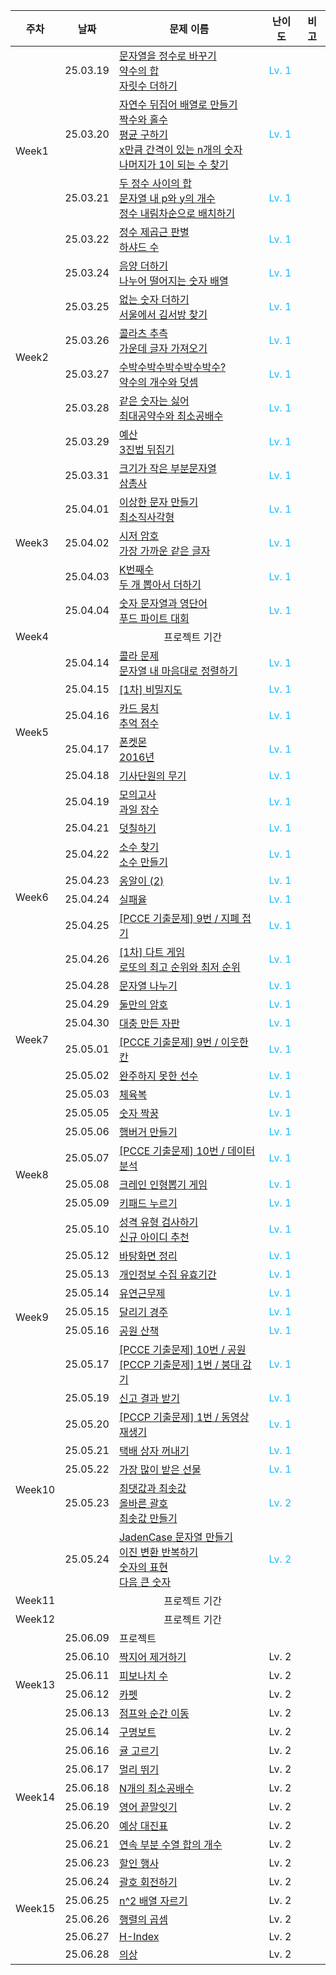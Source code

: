 <table>
  <thead>
    <tr>
      <th>주차</th>
      <th>날짜</th>
      <th>문제 이름</th>
      <th>난이도</th>
      <th>비고</th>
    </tr>
  </thead>
  <tbody>
    <tr>
      <td rowspan="5">Week1</td>
    </tr>
    <tr>
      <td>25.03.19</td>
      <td><a href="https://school.programmers.co.kr/learn/courses/30/lessons/12925">문자열을 정수로 바꾸기</a> <br/> <a href="https://school.programmers.co.kr/learn/courses/30/lessons/12928">약수의 합</a> <br/> <a href="https://school.programmers.co.kr/learn/courses/30/lessons/12931">자릿수 더하기</a></td>
      <td style="color:#19BAFF;">Lv. 1</td>
      <td></td>
    </tr>
    <tr>
      <td>25.03.20</td>
      <td><a href="https://school.programmers.co.kr/learn/courses/30/lessons/12932">자연수 뒤집어 배열로 만들기</a> <br/> <a href="https://school.programmers.co.kr/learn/courses/30/lessons/12937">짝수와 홀수</a> <br/> <a href="https://school.programmers.co.kr/learn/courses/30/lessons/12944">평균 구하기</a> <br/> <a href="https://school.programmers.co.kr/learn/courses/30/lessons/12954">x만큼 간격이 있는 n개의 숫자</a> <br/> <a href="https://school.programmers.co.kr/learn/courses/30/lessons/87389">나머지가 1이 되는 수 찾기</a></td>
      <td style="color:#19BAFF;">Lv. 1</td>
      <td></td>
    </tr>
    <tr>
      <td>25.03.21</td>
      <td><a href="https://school.programmers.co.kr/learn/courses/30/lessons/12912">두 정수 사이의 합</a> <br/> <a href="https://school.programmers.co.kr/learn/courses/30/lessons/12916">문자열 내 p와 y의 개수</a> <br/> <a href="https://school.programmers.co.kr/learn/courses/30/lessons/12933">정수 내림차순으로 배치하기</a></td>
      <td style="color:#19BAFF;">Lv. 1</td>
      <td></td>
    </tr>
    <tr>
      <td>25.03.22</td>
      <td><a href="https://school.programmers.co.kr/learn/courses/30/lessons/12934">정수 제곱근 판별</a> <br/> <a href="https://school.programmers.co.kr/learn/courses/30/lessons/12947">하샤드 수</a></td>
      <td style="color:#19BAFF;">Lv. 1</td>
      <td></td>
    </tr>
    <tr>
      <td rowspan="7">Week2</td>
    </tr>
    <tr>
      <td>25.03.24</td>
      <td><a href="https://school.programmers.co.kr/learn/courses/30/lessons/76501">음양 더하기</a> <br/> <a href="https://school.programmers.co.kr/learn/courses/30/lessons/12910">나누어 떨어지는 숫자 배열</a></td>
      <td style="color:#19BAFF;">Lv. 1</td>
      <td></td>
    </tr>
    <tr>
      <td>25.03.25</td>
      <td><a href="https://school.programmers.co.kr/learn/courses/30/lessons/86051">없는 숫자 더하기</a> <br/> <a href="https://school.programmers.co.kr/learn/courses/30/lessons/12919">서울에서 김서방 찾기</a></td>
      <td style="color:#19BAFF;">Lv. 1</td>
      <td></td>
    </tr>
    <tr>
      <td>25.03.26</td>
      <td><a href="https://school.programmers.co.kr/learn/courses/30/lessons/12943">콜라츠 추측</a> <br/> <a href="https://school.programmers.co.kr/learn/courses/30/lessons/12903">가운데 글자 가져오기</a></td>
      <td style="color:#19BAFF;">Lv. 1</td>
      <td></td>
    </tr>
    <tr>
      <td>25.03.27</td>
      <td><a href="https://school.programmers.co.kr/learn/courses/30/lessons/12922">수박수박수박수박수박수?</a> <br/> <a href="https://school.programmers.co.kr/learn/courses/30/lessons/77884">약수의 개수와 덧셈</a></td>
      <td style="color:#19BAFF;">Lv. 1</td>
      <td></td>
    </tr>
    <tr>
      <td>25.03.28</td>
      <td><a href="https://school.programmers.co.kr/learn/courses/30/lessons/12906">같은 숫자는 싫어</a> <br/> <a href="https://school.programmers.co.kr/learn/courses/30/lessons/12940">최대공약수와 최소공배수</a></td>
      <td style="color:#19BAFF;">Lv. 1</td>
      <td></td>
    </tr>
    <tr>
      <td>25.03.29</td>
      <td><a href="https://school.programmers.co.kr/learn/courses/30/lessons/12982">예산</a> <br/> <a href="https://school.programmers.co.kr/learn/courses/30/lessons/68935">3진법 뒤집기</a></td>
      <td style="color:#19BAFF;">Lv. 1</td>
      <td></td>
    </tr>
    <tr>
      <td rowspan="6">Week3</td>
    </tr>
    <tr>
      <td>25.03.31</td>
      <td><a href="https://school.programmers.co.kr/learn/courses/30/lessons/147355">크기가 작은 부분문자열</a> <br/> <a href="https://school.programmers.co.kr/learn/courses/30/lessons/131705">삼총사</a></td>
      <td style="color:#19BAFF;">Lv. 1</td>
      <td></td>
    </tr>
    <tr>
      <td>25.04.01</td>
      <td><a href="https://school.programmers.co.kr/learn/courses/30/lessons/12930">이상한 문자 만들기</a> <br/> <a href="https://school.programmers.co.kr/learn/courses/30/lessons/86491">최소직사각형</a></td>
      <td style="color:#19BAFF;">Lv. 1</td>
      <td></td>
    </tr>
    <tr>
      <td>25.04.02</td>
      <td><a href="https://school.programmers.co.kr/learn/courses/30/lessons/12926">시저 암호</a> <br/> <a href="https://school.programmers.co.kr/learn/courses/30/lessons/142086">가장 가까운 같은 글자</a></td>
      <td style="color:#19BAFF;">Lv. 1</td>
      <td></td>
    </tr>
    <tr>
      <td>25.04.03</td>
      <td><a href="https://school.programmers.co.kr/learn/courses/30/lessons/42748">K번째수</a> <br/> <a href="https://school.programmers.co.kr/learn/courses/30/lessons/68644">두 개 뽑아서 더하기</a></td>
      <td style="color:#19BAFF;">Lv. 1</td>
      <td></td>
    </tr>
    <tr>
      <td>25.04.04</td>
      <td><a href="https://school.programmers.co.kr/learn/courses/30/lessons/81301">숫자 문자열과 영단어</a> <br/> <a href="https://school.programmers.co.kr/learn/courses/30/lessons/134240">푸드 파이트 대회</a></td>
      <td style="color:#19BAFF;">Lv. 1</td>
      <td></td>
    </tr>
    <tr>
      <td>Week4</td>
      <td colspan="4" align="center">프로젝트 기간</td>
    </tr>
    <tr>
      <td rowspan="7">Week5</td>
    </tr>
    <tr>
      <td>25.04.14</td>
      <td><a href="https://school.programmers.co.kr/learn/courses/30/lessons/132267">콜라 문제</a> <br/> <a href="https://school.programmers.co.kr/learn/courses/30/lessons/12915">문자열 내 마음대로 정렬하기</a></td>
      <td style="color:#19BAFF;">Lv. 1</td>
      <td></td>
    </tr>
    <tr>
      <td>25.04.15</td>
      <td><a href="https://school.programmers.co.kr/learn/courses/30/lessons/17681">[1차] 비밀지도</a></td>
      <td style="color:#19BAFF;">Lv. 1</td>
      <td></td>
    </tr>
    <tr>
      <td>25.04.16</td>
      <td><a href="https://school.programmers.co.kr/learn/courses/30/lessons/159994">카드 뭉치</a> <br/> <a href="https://school.programmers.co.kr/learn/courses/30/lessons/176963">추억 점수</a></td>
      <td style="color:#19BAFF;">Lv. 1</td>
      <td></td>
    </tr>
    <tr>
      <td>25.04.17</td>
      <td><a href="https://school.programmers.co.kr/learn/courses/30/lessons/1845">폰켓몬</a> <br/> <a href="https://school.programmers.co.kr/learn/courses/30/lessons/12901">2016년</a></td>
      <td style="color:#19BAFF;">Lv. 1</td>
      <td></td>
    </tr>
    <tr>
      <td>25.04.18</td>
      <td><a href="https://school.programmers.co.kr/learn/courses/30/lessons/136798">기사단원의 무기</a></td>
      <td style="color:#19BAFF;">Lv. 1</td>
      <td></td>
    </tr>
    <tr>
      <td>25.04.19</td>
      <td><a href="https://school.programmers.co.kr/learn/courses/30/lessons/42840">모의고사</a> <br/> <a href="https://school.programmers.co.kr/learn/courses/30/lessons/135808">과일 장수</a></td>
      <td style="color:#19BAFF;">Lv. 1</td>
      <td></td>
    </tr>
    <tr>
      <td rowspan="7">Week6</td>
    </tr>
    <tr>
      <td>25.04.21</td>
      <td><a href="https://school.programmers.co.kr/learn/courses/30/lessons/161989">덧칠하기</a></td>
      <td style="color:#19BAFF;">Lv. 1</td>
      <td></td>
    </tr>
    <tr>
      <td>25.04.22</td>
      <td><a href="https://school.programmers.co.kr/learn/courses/30/lessons/12921">소수 찾기</a> <br/> <a href="https://school.programmers.co.kr/learn/courses/30/lessons/12977">소수 만들기</a></td>
      <td style="color:#19BAFF;">Lv. 1</td>
      <td></td>
    </tr>
    <tr>
      <td>25.04.23</td>
      <td><a href="https://school.programmers.co.kr/learn/courses/30/lessons/133499">옹알이 (2)</a></td>
      <td style="color:#19BAFF;">Lv. 1</td>
      <td></td>
    </tr>
    <tr>
      <td>25.04.24</td>
      <td><a href="https://school.programmers.co.kr/learn/courses/30/lessons/42889">실패율</a></td>
      <td style="color:#19BAFF;">Lv. 1</td>
      <td></td>
    </tr>
    <tr>
      <td>25.04.25</td>
      <td><a href="https://school.programmers.co.kr/learn/courses/30/lessons/340199">[PCCE 기출문제] 9번 / 지폐 접기</a></td>
      <td style="color:#19BAFF;">Lv. 1</td>
      <td></td>
    </tr>
    <tr>
      <td>25.04.26</td>
      <td><a href="https://school.programmers.co.kr/learn/courses/30/lessons/17682">[1차] 다트 게임</a> <br/> <a href="https://school.programmers.co.kr/learn/courses/30/lessons/77484">로또의 최고 순위와 최저 순위</a></td>
      <td style="color:#19BAFF;">Lv. 1</td>
      <td></td>
    </tr>
    <tr>
      <td rowspan="7">Week7</td>
    </tr>
    <tr>
      <td>25.04.28</td>
      <td><a href="https://school.programmers.co.kr/learn/courses/30/lessons/140108">문자열 나누기</a></td>
      <td style="color:#19BAFF;">Lv. 1</td>
      <td></td>
    </tr>
    <tr>
      <td>25.04.29</td>
      <td><a href="https://school.programmers.co.kr/learn/courses/30/lessons/155652">둘만의 암호</a></td>
      <td style="color:#19BAFF;">Lv. 1</td>
      <td></td>
    </tr>
    <tr>
      <td>25.04.30</td>
      <td><a href="https://school.programmers.co.kr/learn/courses/30/lessons/160586">대충 만든 자판</a></td>
      <td style="color:#19BAFF;">Lv. 1</td>
      <td></td>
    </tr>
    <tr>
      <td>25.05.01</td>
      <td><a href="https://school.programmers.co.kr/learn/courses/30/lessons/250125">[PCCE 기출문제] 9번 / 이웃한 칸</a></td>
      <td style="color:#19BAFF;">Lv. 1</td>
      <td></td>
    </tr>
    <tr>
      <td>25.05.02</td>
      <td><a href="https://school.programmers.co.kr/learn/courses/30/lessons/42576">완주하지 못한 선수</a></td>
      <td style="color:#19BAFF;">Lv. 1</td>
      <td></td>
    </tr>
    <tr>
      <td>25.05.03</td>
      <td><a href="https://school.programmers.co.kr/learn/courses/30/lessons/42862">체육복</a></td>
      <td style="color:#19BAFF;">Lv. 1</td>
      <td></td>
    </tr>
    <tr>
      <td rowspan="7">Week8</td>
    </tr>
    <tr>
      <td>25.05.05</td>
      <td><a href="https://school.programmers.co.kr/learn/courses/30/lessons/131128">숫자 짝꿍</a></td>
      <td style="color:#19BAFF;">Lv. 1</td>
      <td></td>
    </tr>
    <tr>
      <td>25.05.06</td>
      <td><a href="https://school.programmers.co.kr/learn/courses/30/lessons/133502">햄버거 만들기</a></td>
      <td style="color:#19BAFF;">Lv. 1</td>
      <td></td>
    </tr>
    <tr>
      <td>25.05.07</td>
      <td><a href="https://school.programmers.co.kr/learn/courses/30/lessons/250121">[PCCE 기출문제] 10번 / 데이터 분석</a></td>
      <td style="color:#19BAFF;">Lv. 1</td>
      <td></td>
    </tr>
    <tr>
      <td>25.05.08</td>
      <td><a href="https://school.programmers.co.kr/learn/courses/30/lessons/64061">크레인 인형뽑기 게임</a></td>
      <td style="color:#19BAFF;">Lv. 1</td>
      <td></td>
    </tr>
    <tr>
      <td>25.05.09</td>
      <td><a href="https://school.programmers.co.kr/learn/courses/30/lessons/67256">키패드 누르기</a></td>
      <td style="color:#19BAFF;">Lv. 1</td>
      <td></td>
    </tr>
    <tr>
      <td>25.05.10</td>
      <td><a href="https://school.programmers.co.kr/learn/courses/30/lessons/118666">성격 유형 검사하기</a> <br/> <a href="https://school.programmers.co.kr/learn/courses/30/lessons/72410">신규 아이디 추천</a></td>
      <td style="color:#19BAFF;">Lv. 1</td>
      <td></td>
    </tr>
    <tr>
      <td rowspan="7">Week9</td>
    </tr>
    <tr>
      <td>25.05.12</td>
      <td><a href="https://school.programmers.co.kr/learn/courses/30/lessons/161990">바탕화면 정리</a></td>
      <td style="color:#19BAFF;">Lv. 1</td>
      <td></td>
    </tr>
    <tr>
      <td>25.05.13</td>
      <td><a href="https://school.programmers.co.kr/learn/courses/30/lessons/150370">개인정보 수집 유효기간</a></td>
      <td style="color:#19BAFF;">Lv. 1</td>
      <td></td>
    </tr>
    <tr>
      <td>25.05.14</td>
      <td><a href="https://school.programmers.co.kr/learn/courses/30/lessons/388351">유연근무제</a></td>
      <td style="color:#19BAFF;">Lv. 1</td>
      <td></td>
    </tr>
    <tr>
      <td>25.05.15</td>
      <td><a href="https://school.programmers.co.kr/learn/courses/30/lessons/178871">달리기 경주</a></td>
      <td style="color:#19BAFF;">Lv. 1</td>
      <td></td>
    </tr>
    <tr>
      <td>25.05.16</td>
      <td><a href="https://school.programmers.co.kr/learn/courses/30/lessons/172928">공원 산책</a></td>
      <td style="color:#19BAFF;">Lv. 1</td>
      <td></td>
    </tr>
    <tr>
      <td>25.05.17</td>
      <td><a href="https://school.programmers.co.kr/learn/courses/30/lessons/340198">[PCCE 기출문제] 10번 / 공원</a> <br/> <a href="https://school.programmers.co.kr/learn/courses/30/lessons/250137">[PCCP 기출문제] 1번 / 붕대 감기</a></td>
      <td style="color:#19BAFF;">Lv. 1</td>
      <td></td>
    </tr>
    <tr>
      <td rowspan="7">Week10</td>
    </tr>
    <tr>
      <td>25.05.19</td>
      <td><a href="https://school.programmers.co.kr/learn/courses/30/lessons/92334">신고 결과 받기</a></td>
      <td style="color:#19BAFF;">Lv. 1</td>
      <td></td>
    </tr>
    <tr>
      <td>25.05.20</td>
      <td><a href="https://school.programmers.co.kr/learn/courses/30/lessons/340213">[PCCP 기출문제] 1번 / 동영상 재생기</a></td>
      <td style="color:#19BAFF;">Lv. 1</td>
      <td></td>
    </tr>
    <tr>
      <td>25.05.21</td>
      <td><a href="https://school.programmers.co.kr/learn/courses/30/lessons/389478">택배 상자 꺼내기</a></td>
      <td style="color:#19BAFF;">Lv. 1</td>
      <td></td>
    </tr>
    <tr>
      <td>25.05.22</td>
      <td><a href="https://school.programmers.co.kr/learn/courses/30/lessons/258712">가장 많이 받은 선물</a></td>
      <td style="color:#19BAFF;">Lv. 1</td>
      <td></td>
    </tr>
    <tr>
      <td>25.05.23</td>
      <td><a href="https://school.programmers.co.kr/learn/courses/30/lessons/12939">최댓값과 최솟값</a> <br/>
	  <a href="https://school.programmers.co.kr/learn/courses/30/lessons/12909">올바른 괄호</a> <br/>
          <a href="https://school.programmers.co.kr/learn/courses/30/lessons/12941">최솟값 만들기</a></td>
      <td style="color:#19BAFF;">Lv. 2</td>
      <td></td>
    </tr>
    <tr>
      <td>25.05.24</td>
      <td><a href="https://school.programmers.co.kr/learn/courses/30/lessons/12951">JadenCase 문자열 만들기</a> <br/>
	  <a href="https://school.programmers.co.kr/learn/courses/30/lessons/70129">이진 변환 반복하기</a> <br/>
      	  <a href="https://school.programmers.co.kr/learn/courses/30/lessons/12924">숫자의 표현</a> <br/>
      	  <a href="https://school.programmers.co.kr/learn/courses/30/lessons/12911">다음 큰 숫자</a></td>
      <td style="color:#19BAFF;">Lv. 2</td>
      <td></td>
    </tr>
    <tr>
      <td>Week11</td>
      <td colspan="4" align="center">프로젝트 기간</td>
    </tr>
    <tr>
      <td>Week12</td>
      <td colspan="4" align="center">프로젝트 기간</td>
    </tr>
    <tr>
      <td rowspan="7">Week13</td>
    </tr>
    <tr>
      <td>25.06.09</td>
      <td>프로젝트</td>
      <td></td>
      <td></td>
    </tr>
    <tr>
      <td>25.06.10</td>
      <td><a href="https://school.programmers.co.kr/learn/courses/30/lessons/12973">짝지어 제거하기</a></td>
      <td>Lv. 2</td>
      <td></td>
    </tr>
    <tr>
      <td>25.06.11</td>
      <td><a href="https://school.programmers.co.kr/learn/courses/30/lessons/12945">피보나치 수</a></td>
      <td>Lv. 2</td>
      <td></td>
    </tr>
    <tr>
      <td>25.06.12</td>
      <td><a href="https://school.programmers.co.kr/learn/courses/30/lessons/42842">카펫</a></td>
      <td>Lv. 2</td>
      <td></td>
    </tr>
    <tr>
      <td>25.06.13</td>
      <td><a href="https://school.programmers.co.kr/learn/courses/30/lessons/12980">점프와 순간 이동</a></td>
      <td>Lv. 2</td>
      <td></td>
    </tr>
    <tr>
      <td>25.06.14</td>
      <td><a href="https://school.programmers.co.kr/learn/courses/30/lessons/42885">구명보트</a></td>
      <td>Lv. 2</td>
      <td></td>
    </tr>
    <tr>
      <td rowspan="7">Week14</td>
    </tr>
    <tr>
      <td>25.06.16</td>
      <td><a href="https://school.programmers.co.kr/learn/courses/30/lessons/138476">귤 고르기</a></td>
      <td>Lv. 2</td>
      <td></td>
    </tr>
    <tr>
      <td>25.06.17</td>
      <td><a href="https://school.programmers.co.kr/learn/courses/30/lessons/12914">멀리 뛰기</a></td>
      <td>Lv. 2</td>
      <td></td>
    </tr>
    <tr>
      <td>25.06.18</td>
      <td><a href="https://school.programmers.co.kr/learn/courses/30/lessons/12953">N개의 최소공배수</a></td>
      <td>Lv. 2</td>
      <td></td>
    </tr>
    <tr>
      <td>25.06.19</td>
      <td><a href="https://school.programmers.co.kr/learn/courses/30/lessons/12981">영어 끝말잇기</a></td>
      <td>Lv. 2</td>
      <td></td>
    </tr>
    <tr>
      <td>25.06.20</td>
      <td><a href="https://school.programmers.co.kr/learn/courses/30/lessons/12985">예상 대진표</a></td>
      <td>Lv. 2</td>
      <td></td>
    </tr>
    <tr>
      <td>25.06.21</td>
      <td><a href="https://school.programmers.co.kr/learn/courses/30/lessons/131701">연속 부분 수열 합의 개수</a></td>
      <td>Lv. 2</td>
      <td></td>
    </tr>
    <tr>
      <td rowspan="7">Week15</td>
    </tr>
    <tr>
      <td>25.06.23</td>
      <td><a href="https://school.programmers.co.kr/learn/courses/30/lessons/131127">할인 행사</a></td>
      <td>Lv. 2</td>
      <td></td>
    </tr>
    <tr>
      <td>25.06.24</td>
      <td><a href="https://school.programmers.co.kr/learn/courses/30/lessons/76502">괄호 회전하기</a></td>
      <td>Lv. 2</td>
      <td></td>
    </tr>
    <tr>
      <td>25.06.25</td>
      <td><a href="https://school.programmers.co.kr/learn/courses/30/lessons/87390">n^2 배열 자르기</a></td>
      <td>Lv. 2</td>
      <td></td>
    </tr>
    <tr>
      <td>25.06.26</td>
      <td><a href="https://school.programmers.co.kr/learn/courses/30/lessons/12949">행렬의 곱셈</a></td>
      <td>Lv. 2</td>
      <td></td>
    </tr>
    <tr>
      <td>25.06.27</td>
      <td><a href="https://school.programmers.co.kr/learn/courses/30/lessons/42747">H-Index</a></td>
      <td>Lv. 2</td>
      <td></td>
    </tr>
    <tr>
      <td>25.06.28</td>
      <td><a href="https://school.programmers.co.kr/learn/courses/30/lessons/42578">의상</a></td>
      <td>Lv. 2</td>
      <td></td>
    </tr>
  </tbody>
</table>
